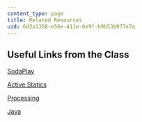 ```yaml
---
content_type: page
title: Related Resources
uid: 6d3a1368-e56e-411e-6e9f-b9b53b077e7a
---
```


Useful Links from the Class
---------------------------

[SodaPlay](http://www.sodaplay.com/)

[Active Statics](http://acg.media.mit.edu/people/simong/statics/data/)

[Processing](http://processing.org/)

[Java](http://java.sun.com/)
